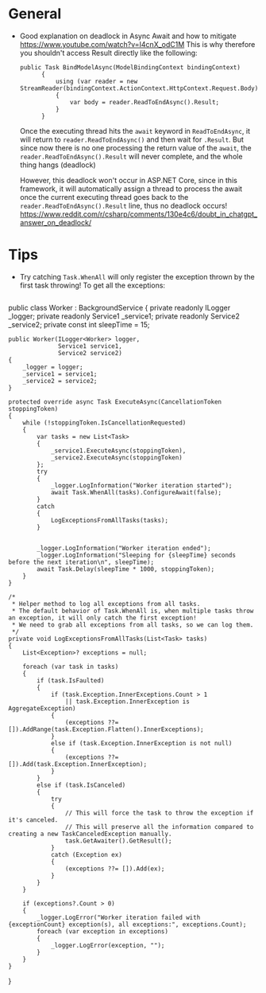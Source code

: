 # General

- Good explanation on deadlock in Async Await and how to mitigate https://www.youtube.com/watch?v=I4cnX_odC1M
  This is why therefore you shouldn't access Result directly like the following:
  ```
  public Task BindModelAsync(ModelBindingContext bindingContext)
        {
            using (var reader = new StreamReader(bindingContext.ActionContext.HttpContext.Request.Body))
            {
                var body = reader.ReadToEndAsync().Result;
            }
        }
  ```
  Once the executing thread hits the `await` keyword in `ReadToEndAsync`, it will return to `reader.ReadToEndAsync()` and then wait for `.Result`. But since now there is no one processing the return value of the `await`, the `reader.ReadToEndAsync().Result` will never complete, and the whole thing hangs (deadlock)

  However, this deadlock won't occur in ASP.NET Core, since in this framework, it will automatically assign a thread to process the await once the current executing thread goes back to the `reader.ReadToEndAsync().Result` line, thus no deadlock occurs! https://www.reddit.com/r/csharp/comments/130e4c6/doubt_in_chatgpt_answer_on_deadlock/

# Tips
- Try catching `Task.WhenAll` will only register the exception thrown by the first task throwing! To get all the exceptions:
  ```
public class Worker : BackgroundService
{
    private readonly ILogger<Worker> _logger;
    private readonly Service1 _service1;
    private readonly Service2 _service2;
    private const int sleepTime = 15;

    public Worker(ILogger<Worker> logger,
                  Service1 service1,
                  Service2 service2)
    {
        _logger = logger;
        _service1 = service1;
        _service2 = service2;
    }

    protected override async Task ExecuteAsync(CancellationToken stoppingToken)
    {
        while (!stoppingToken.IsCancellationRequested)
        {
            var tasks = new List<Task>
            {
                _service1.ExecuteAsync(stoppingToken),
                _service2.ExecuteAsync(stoppingToken)
            };
            try
            {
                _logger.LogInformation("Worker iteration started");
                await Task.WhenAll(tasks).ConfigureAwait(false);
            }
            catch
            {
                LogExceptionsFromAllTasks(tasks);
            }


            _logger.LogInformation("Worker iteration ended");
            _logger.LogInformation("Sleeping for {sleepTime} seconds before the next iteration\n", sleepTime);
            await Task.Delay(sleepTime * 1000, stoppingToken);
        }
    }

    /*
     * Helper method to log all exceptions from all tasks.
     * The default behavior of Task.WhenAll is, when multiple tasks throw an exception, it will only catch the first exception!
     * We need to grab all exceptions from all tasks, so we can log them.
     */
    private void LogExceptionsFromAllTasks(List<Task> tasks)
    {
        List<Exception>? exceptions = null;

        foreach (var task in tasks)
        {
            if (task.IsFaulted)
            {
                if (task.Exception.InnerExceptions.Count > 1
                    || task.Exception.InnerException is AggregateException)
                {
                    (exceptions ??= []).AddRange(task.Exception.Flatten().InnerExceptions);
                }
                else if (task.Exception.InnerException is not null)
                {
                    (exceptions ??= []).Add(task.Exception.InnerException);
                }
            }
            else if (task.IsCanceled)
            {
                try
                {
                    // This will force the task to throw the exception if it's canceled.
                    // This will preserve all the information compared to creating a new TaskCanceledException manually.
                    task.GetAwaiter().GetResult();
                }
                catch (Exception ex)
                {
                    (exceptions ??= []).Add(ex);
                }
            }
        }
        
        if (exceptions?.Count > 0)
        {
            _logger.LogError("Worker iteration failed with {exceptionCount} exception(s), all exceptions:", exceptions.Count);
            foreach (var exception in exceptions)
            {
                _logger.LogError(exception, "");
            }
        }
    }
}
  ```

